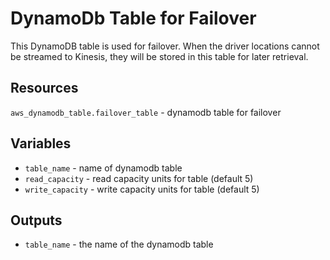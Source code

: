 # DynamoDb Table for Failover

This DynamoDB table is used for failover. When the driver locations cannot
be streamed to Kinesis, they will be stored in this table for later retrieval.

## Resources

`aws_dynamodb_table.failover_table` - dynamodb table for failover

## Variables

* `table_name` - name of dynamodb table
* `read_capacity` - read capacity units for table (default 5)
* `write_capacity` - write capacity units for table (default 5)

## Outputs

* `table_name` - the name of the dynamodb table
